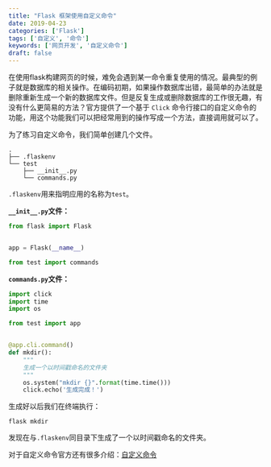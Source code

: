 ```yaml
---
title: "Flask 框架使用自定义命令"
date: 2019-04-23
categories: ['Flask']
tags: ['自定义', '命令']
keywords: ['网页开发', '自定义命令']
draft: false
---
```


在使用flask构建网页的时候，难免会遇到某一命令重复使用的情况。最典型的例子就是数据库的相关操作。在编码初期，如果操作数据库出错，最简单的办法就是删除重新生成一个新的数据库文件。但是反复生成或删除数据库的工作很无趣，有没有什么更简易的方法？官方提供了一个基于 `Click` 命令行接口的自定义命令的功能，用这个功能我们可以把经常用到的操作写成一个方法，直接调用就可以了。

<!--more-->

为了练习自定义命令，我们简单创建几个文件。

```
.
├── .flaskenv
└── test
    ├── __init__.py
    └── commands.py
```

`.flaskenv`用来指明应用的名称为`test`。

**`__init__.py`文件：**

```python
from flask import Flask


app = Flask(__name__)

from test import commands
```

**`commands.py`文件：**

```python
import click
import time
import os

from test import app


@app.cli.command()
def mkdir():
    """
    生成一个以时间戳命名的文件夹
    """
    os.system("mkdir {}".format(time.time()))
    click.echo('生成完成！')
```

生成好以后我们在终端执行：

`flask mkdir`

发现在与`.flaskenv`同目录下生成了一个以时间戳命名的文件夹。

对于自定义命令官方还有很多介绍：[自定义命令](https://dormousehole.readthedocs.io/en/latest/cli.html#id9)